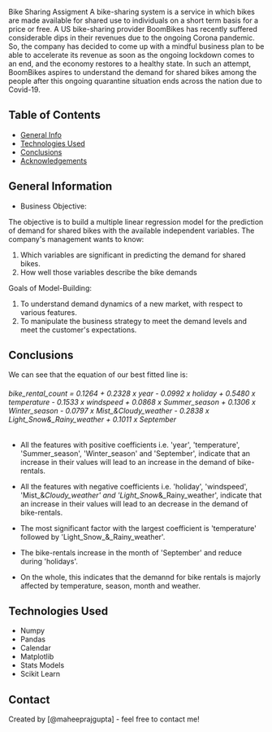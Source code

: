 Bike Sharing Assigment
A bike-sharing system is a service in which bikes are made available for shared use to individuals on a short term basis for a price or free. A US bike-sharing provider BoomBikes has recently suffered considerable dips in their revenues due to the ongoing Corona pandemic. So, the company has decided to come up with a mindful business plan to be able to accelerate its revenue as soon as the ongoing lockdown comes to an end, and the economy restores to a healthy state. In such an attempt, BoomBikes aspires to understand the demand for shared bikes among the people after this ongoing quarantine situation ends across the nation due to Covid-19.


## Table of Contents
* [General Info](#general-information)
* [Technologies Used](#technologies-used)
* [Conclusions](#conclusions)
* [Acknowledgements](#acknowledgements)


## General Information
- Business Objective:

The objective is to build a multiple linear regression model for the prediction of demand for shared bikes with the available independent variables. The company's management wants to know:

1. Which variables are significant in predicting the demand for shared bikes.
2. How well those variables describe the bike demands

Goals of Model-Building:

1. To understand demand dynamics of a new market, with respect to various features.
2. To manipulate the business strategy to meet the demand levels and meet the customer's expectations.



## Conclusions
We can see that the equation of our best fitted line is:

###### bike_rental_count = 0.1264 + 0.2328 x year - 0.0992 x holiday + 0.5480 x temperature - 0.1533 x windspeed + 0.0868 x Summer_season + 0.1306 x Winter_season - 0.0797 x Mist_&_Cloudy_weather - 0.2838 x Light_Snow_&_Rainy_weather + 0.1011 x September



- All the features with positive coefficients i.e. 'year', 'temperature', 'Summer_season', 'Winter_season' and 'September', indicate that an increase in their values will lead to an increase in the demand of bike-rentals.

- All the features with negative coefficients i.e. 'holiday', 'windspeed', 'Mist_&_Cloudy_weather' and 'Light_Snow_&_Rainy_weather', indicate that an increase in their values will lead to an decrease in the demand of bike-rentals.

- The most significant factor with the largest coefficient is 'temperature' followed by 'Light_Snow_&_Rainy_weather'.

- The bike-rentals increase in the month of 'September' and reduce during 'holidays'.

- On the whole, this indicates that the demannd for bike rentals is majorly affected by temperature, season, month and weather.



## Technologies Used
- Numpy
- Pandas
- Calendar
- Matplotlib
- Stats Models
- Scikit Learn




## Contact
Created by [@maheeprajgupta] - feel free to contact me!
